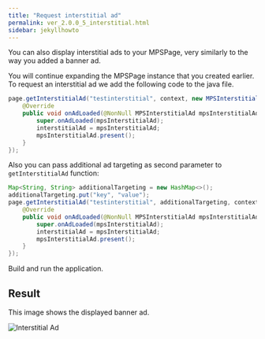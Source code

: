 ```yaml
---
title: "Request interstitial ad"
permalink: ver_2.0.0_5_interstitial.html
sidebar: jekyllhowto
---
```

You can also display interstitial ads to your MPSPage, very similarly to the way you added a banner ad.

You will continue expanding the MPSPage instance that you created earlier. To request an interstitial ad we add the following code to the java file.

```java
page.getInterstitialAd("testinterstitial", context, new MPSInterstitialAdListener() {
    @Override
    public void onAdLoaded(@NonNull MPSInterstitialAd mpsInterstitialAd) {
        super.onAdLoaded(mpsInterstitialAd);
        interstitialAd = mpsInterstitialAd;
        mpsInterstitialAd.present();
    }
});
```

Also you can pass additional ad targeting as second parameter to `getInterstitialAd` function:

```java
Map<String, String> additionalTargeting = new HashMap<>();
additionalTargeting.put("key", "value");
page.getInterstitialAd("testinterstitial", additionalTargeting, context, new MPSInterstitialAdListener() {
    @Override
    public void onAdLoaded(@NonNull MPSInterstitialAd mpsInterstitialAd) {
        super.onAdLoaded(mpsInterstitialAd);
        interstitialAd = mpsInterstitialAd;
        mpsInterstitialAd.present();
    }
});
```

Build and run the application.

## Result

This image shows the displayed banner ad.

![Interstitial Ad](/images/interstitial.png)

